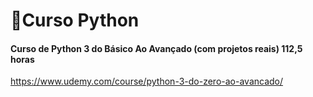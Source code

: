 # 🐍Curso Python 

#### Curso de Python 3 do Básico Ao Avançado (com projetos reais) 112,5 horas
https://www.udemy.com/course/python-3-do-zero-ao-avancado/

